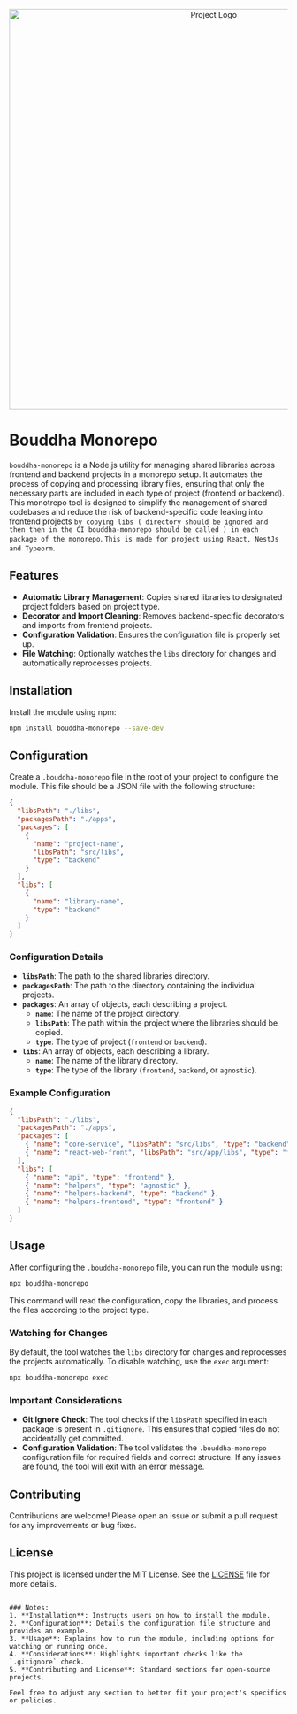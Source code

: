 <p align="center">
  <img width="724" src="https://res.cloudinary.com/dhgmytqop/image/upload/v1722428555/Capture_d_e%CC%81cran_2024-07-31_a%CC%80_13.13.07_njudua.png" alt="Project Logo">
</p>

# Bouddha Monorepo

`bouddha-monorepo` is a Node.js utility for managing shared libraries across frontend and backend projects in a monorepo setup. It automates the process of copying and processing library files, ensuring that only the necessary parts are included in each type of project (frontend or backend). This monotrepo tool is designed to simplify the management of shared codebases and reduce the risk of backend-specific code leaking into frontend projects `by copying libs ( directory should be ignored and then then in the CI bouddha-monorepo should be called ) in each package of the monorepo`. `This is made for project using React, NestJs and Typeorm`.

## Features

- **Automatic Library Management**: Copies shared libraries to designated project folders based on project type.
- **Decorator and Import Cleaning**: Removes backend-specific decorators and imports from frontend projects.
- **Configuration Validation**: Ensures the configuration file is properly set up.
- **File Watching**: Optionally watches the `libs` directory for changes and automatically reprocesses projects.

## Installation

Install the module using npm:

```bash
npm install bouddha-monorepo --save-dev
```

## Configuration

Create a `.bouddha-monorepo` file in the root of your project to configure the module. This file should be a JSON file with the following structure:

```json
{
  "libsPath": "./libs",
  "packagesPath": "./apps",
  "packages": [
    {
      "name": "project-name",
      "libsPath": "src/libs",
      "type": "backend"
    }
  ],
  "libs": [
    {
      "name": "library-name",
      "type": "backend"
    }
  ]
}
```

### Configuration Details

- **`libsPath`**: The path to the shared libraries directory.
- **`packagesPath`**: The path to the directory containing the individual projects.
- **`packages`**: An array of objects, each describing a project.
  - **`name`**: The name of the project directory.
  - **`libsPath`**: The path within the project where the libraries should be copied.
  - **`type`**: The type of project (`frontend` or `backend`).
- **`libs`**: An array of objects, each describing a library.
  - **`name`**: The name of the library directory.
  - **`type`**: The type of the library (`frontend`, `backend`, or `agnostic`).

### Example Configuration

```json
{
  "libsPath": "./libs",
  "packagesPath": "./apps",
  "packages": [
    { "name": "core-service", "libsPath": "src/libs", "type": "backend" },
    { "name": "react-web-front", "libsPath": "src/app/libs", "type": "frontend" }
  ],
  "libs": [
    { "name": "api", "type": "frontend" },
    { "name": "helpers", "type": "agnostic" },
    { "name": "helpers-backend", "type": "backend" },
    { "name": "helpers-frontend", "type": "frontend" }
  ]
}
```

## Usage

After configuring the `.bouddha-monorepo` file, you can run the module using:

```bash
npx bouddha-monorepo
```

This command will read the configuration, copy the libraries, and process the files according to the project type.

### Watching for Changes


By default, the tool watches the `libs` directory for changes and reprocesses the projects automatically. To disable watching, use the `exec` argument:

```bash
npx bouddha-monorepo exec
```

### Important Considerations

- **Git Ignore Check**: The tool checks if the `libsPath` specified in each package is present in `.gitignore`. This ensures that copied files do not accidentally get committed.
- **Configuration Validation**: The tool validates the `.bouddha-monorepo` configuration file for required fields and correct structure. If any issues are found, the tool will exit with an error message.

## Contributing

Contributions are welcome! Please open an issue or submit a pull request for any improvements or bug fixes.

## License

This project is licensed under the MIT License. See the [LICENSE](LICENSE) file for more details.
```

### Notes:
1. **Installation**: Instructs users on how to install the module.
2. **Configuration**: Details the configuration file structure and provides an example.
3. **Usage**: Explains how to run the module, including options for watching or running once.
4. **Considerations**: Highlights important checks like the `.gitignore` check.
5. **Contributing and License**: Standard sections for open-source projects.

Feel free to adjust any section to better fit your project's specifics or policies.
